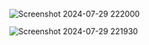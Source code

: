 
![Screenshot 2024-07-29 222000](https://github.com/user-attachments/assets/cd4af4fc-5a9e-4401-a4f6-6aa89e2bc548)

![Screenshot 2024-07-29 221930](https://github.com/user-attachments/assets/4fbb530d-59be-4e3f-8b55-93063aaf05a4)
